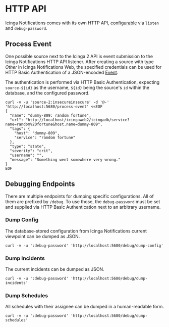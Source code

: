 # HTTP API

Icinga Notifications comes with its own HTTP API, [configurable](03-Configuration.md#http-api-configuration)
via `listen` and `debug-password`.

## Process Event

One possible source next to the Icinga 2 API is event submission to the Icinga Notifications HTTP API listener.
After creating a source with type _Other_ in Icinga Notifications Web,
the specified credentials can be used for HTTP Basic Authentication of a JSON-encoded
[Event](https://github.com/Icinga/icinga-notifications/blob/main/internal/event/event.go).

The authentication is performed via HTTP Basic Authentication, expecting `source-${id}` as the username,
`${id}` being the source's `id` within the database, and the configured password.

```
curl -v -u 'source-2:insecureinsecure' -d '@-' 'http://localhost:5680/process-event' <<EOF
{
  "name": "dummy-809: random fortune",
  "url": "http://localhost/icingaweb2/icingadb/service?name=random%20fortune&host.name=dummy-809",
  "tags": {
    "host": "dummy-809",
    "service": "random fortune"
  },
  "type": "state",
  "severity": "crit",
  "username": "",
  "message": "Something went somewhere very wrong."
}
EOF
```

## Debugging Endpoints

There are multiple endpoints for dumping specific configurations.
All of them are prefixed by `/debug`.
To use those, the `debug-password` must be set and supplied via HTTP Basic Authentication next to an arbitrary username.

### Dump Config

The database-stored configuration from Icinga Notifications current viewpoint can be dumped as JSON.

```
curl -v -u ':debug-password' 'http://localhost:5680/debug/dump-config'
```

### Dump Incidents

The current incidents can be dumped as JSON.

```
curl -v -u ':debug-password' 'http://localhost:5680/debug/dump-incidents'
```

### Dump Schedules

All schedules with their assignee can be dumped in a human-readable form.

```
curl -v -u ':debug-password' 'http://localhost:5680/debug/dump-schedules'
```
